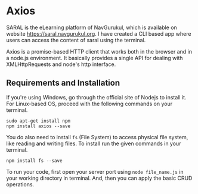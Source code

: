 # Axios

SARAL is the eLearning platform of NavGurukul, which is available on website https://saral.navgurukul.org. I have created a CLI based app where users can access the content of saral using the terminal.

Axios is a promise-based HTTP client that works both in the browser and in a node.js environment. It basically provides a single API for dealing with XMLHttpRequests and node's http interface.

## Requirements and Installation

If you're using Windows, go through the official site of Nodejs to install it. For Linux-based OS, proceed with the following commands on your terminal.

```
sudo apt-get install npm
npm install axios --save
```
You do also need to install `fs` (File System) to access physical file system, like reading and writing files. To install run the given commands in your terminal.
```
npm install fs --save
```
To run your code, first open your server port using `node file_name.js` in your working directory in terminal. And, then you can apply the basic CRUD operations.
